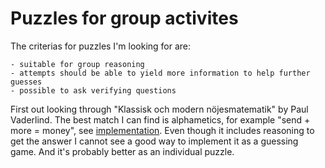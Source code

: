Puzzles for group activites
===========================

The criterias for puzzles I'm looking for are:

    - suitable for group reasoning
    - attempts should be able to yield more information to help further guesses
    - possible to ask verifying questions

First out looking through "Klassisk och modern nöjesmatematik" by Paul Vaderlind. The best match I can find is alphametics, for example "send + more = money", see [implementation](alphametic1.py). Even though it includes reasoning to get the answer I cannot see a good way to implement it as a guessing game. And it's probably better as an individual puzzle.
